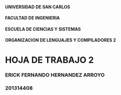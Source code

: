 #### UNIVERSIDAD DE SAN CARLOS 
#### FACULTAD DE INGENIERIA 
#### ESCUELA DE CIENCIAS Y SISTEMAS
#### ORGANIZACION DE LENGUAJES Y COMPILADORES 2 

# HOJA DE TRABAJO 2 
### ERICK FERNANDO HERNANDEZ ARROYO
### 201314408